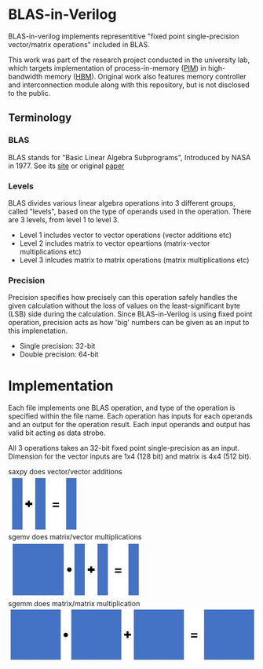 # BLAS-in-Verilog
BLAS-in-verilog implements representitive "fixed point single-precision vector/matrix operations" included in BLAS.

This work was part of the research project conducted in the university lab, which targets implementation of process-in-memory ([PIM](https://en.wikipedia.org/wiki/In-memory_processing)) in high-bandwidth memory ([HBM](https://en.wikipedia.org/wiki/High_Bandwidth_Memory)). Original work also features memory controller and interconnection module along with this repository, but is not disclosed to the public.

## Terminology

### BLAS
BLAS stands for "Basic Linear Algebra Subprograms", Introduced by NASA in 1977.
See its [site](http://www.netlib.org/blas/) or original [paper](https://ntrs.nasa.gov/archive/nasa/casi.ntrs.nasa.gov/19780018835.pdf)

### Levels
BLAS divides various linear algebra operations into 3 different groups, called "levels", based on the type of operands used in the operation.
There are 3 levels, from level 1 to level 3.
* Level 1 includes vector to vector operations (vector additions etc)
* Level 2 includes matrix to vector opeartions (matrix-vector multiplications etc)
* Level 3 inlcudes matrix to matrix operations (matrix multiplications etc)

### Precision

Precision specifies how precisely can this operation safely handles the given calculation without the loss of values on the least-significant byte (LSB) side during the calculation. Since BLAS-in-Verilog is using fixed point operation, precision acts as how 'big' numbers can be given as an input to this implenetation.

* Single precision: 32-bit
* Double precision: 64-bit

# Implementation

Each file implements one BLAS operation, and type of the operation is specified within the file name. Each operation has inputs for each operands and an output for the operation result. Each input operands and output has valid bit acting as data strobe.

All 3 operations takes an 32-bit fixed point single-precision as an input. Dimension for the vector inputs are 1x4 (128 bit) and matrix is 4x4 (512 bit).

saxpy does vector/vector additions<br/>
![saxpy_image](assets/saxpy.jpg)<br/>
sgemv does matrix/vector multiplications<br/>
![sgemv_image](assets/sgemv.jpg)<br/>
sgemm does matrix/matrix multiplication<br/>
![sgemm_image](assets/sgemm.jpg)
